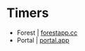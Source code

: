 # Timers

* Forest | [forestapp.cc](https://www.forestapp.cc/)
* Portal | [portal.app](https://portal.app/)
